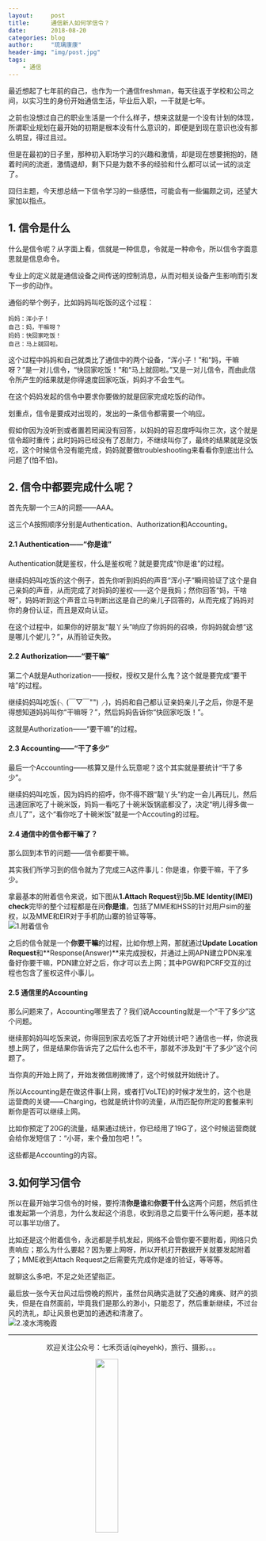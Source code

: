 ```yaml
---
layout:     post
title:      通信新人如何学信令？
date:       2018-08-20
categories: blog
author:     "琉璃康康"
header-img: "img/post.jpg"
tags:
    - 通信
---
```


<style>
img{
  display:block;
  margin:0
  auto;
}
</style>

<meta name="referrer" content="never">

最近想起了七年前的自己，也作为一个通信freshman，每天往返于学校和公司之间，以实习生的身份开始通信生活，毕业后入职，一干就是七年。

之前也没想过自己的职业生活是一个什么样子，想来这就是一个没有计划的体现，所谓职业规划在最开始的初期是根本没有什么意识的，即便是到现在意识也没有那么明显，得过且过。

但是在最初的日子里，那种初入职场学习的兴趣和激情，却是现在想要拥抱的，随着时间的流逝，激情退却，剩下只是为数不多的经验和什么都可以试一试的淡定了。

回归主题，今天想总结一下信令学习的一些感悟，可能会有一些偏颇之词，还望大家加以指点。

## 1. 信令是什么

什么是信令呢？从字面上看，信就是一种信息，令就是一种命令，所以信令字面意思就是信息命令。

专业上的定义就是通信设备之间传送的控制消息，从而对相关设备产生影响而引发下一步的动作。

通俗的举个例子，比如妈妈叫吃饭的这个过程：
```
妈妈：浑小子！
自己：妈，干嘛呀？
妈妈：快回家吃饭！
自己：马上就回啦。
```
这个过程中妈妈和自己就类比了通信中的两个设备，“浑小子！”和“妈，干嘛呀？”是一对儿信令，“快回家吃饭！”和“马上就回啦。”又是一对儿信令，而由此信令所产生的结果就是你得速度回家吃饭，妈妈才不会生气。

在这个妈妈发起的信令中要求你要做的就是回家完成吃饭的动作。

划重点，信令是要成对出现的，发出的一条信令都需要一个响应。

假如你因为没听到或者置若罔闻没有回答，以妈妈的容忍度呼叫你三次，这个就是信令超时重传；此时妈妈已经没有了忍耐力，不继续叫你了，最终的结果就是没饭吃，这个时候信令没有能完成，妈妈就要做troubleshooting来看看你到底出什么问题了(怕不怕)。

## 2. 信令中都要完成什么呢？

首先先聊一个三A的问题——AAA。

这三个A按照顺序分别是Authentication、Authorization和Accounting。

#### 2.1 Authentication——“你是谁”

Authentication就是鉴权，什么是鉴权呢？就是要完成“你是谁”的过程。

继续妈妈叫吃饭的这个例子，首先你听到妈妈的声音“浑小子”瞬间验证了这个是自己亲妈的声音，从而完成了对妈妈的鉴权——这个是我妈；然你回答“妈，干啥呀”，妈妈听到这个声音立马判断出这是自己的亲儿子回答的，从而完成了妈妈对你的身份认证，而且是双向认证。

在这个过程中，如果你的好朋友“靓丫头”响应了你妈妈的召唤，你妈妈就会想“这是哪儿个妮儿？”，从而验证失败。

#### 2.2 Authorization——“要干嘛”

第二个A就是Authorization——授权，授权又是什么鬼？这个就是要完成“要干啥”的过程。

继续妈妈叫吃饭(╮(￣▽￣"")╭)，妈妈和自己都认证亲妈亲儿子之后，你是不是得想知道妈妈叫你“干嘛呀？”，然后妈妈告诉你“快回家吃饭！”。

这就是Authorization——“要干嘛”的过程。

#### 2.3 Accounting——“干了多少”

最后一个Accounting——核算又是什么玩意呢？这个其实就是要统计“干了多少”。

继续妈妈叫吃饭，因为妈妈的招呼，你不得不跟“靓丫头”约定一会儿再玩儿，然后迅速回家吃了十碗米饭，妈妈一看吃了十碗米饭锅底都没了，决定“明儿得多做一点儿了”，这个“看你吃了十碗米饭”就是一个Accouting的过程。

#### 2.4 通信中的信令都干嘛了？

那么回到本节的问题——信令都要干嘛。

其实我们所学习到的信令就为了完成三A这件事儿：你是谁，你要干嘛，干了多少。

拿最基本的附着信令来说，如下图从**1.Attach Request**到**5b.ME Identity(IMEI) check**完毕的整个过程都是在问**你是谁**，包括了MME和HSS的针对用户sim的鉴权，以及MME和EIR对于手机防山寨的验证等等。
![1.附着信令][1]

之后的信令就是一个**你要干嘛**的过程，比如你想上网，那就通过**Update Location Request**和**Response(Answer)**来完成授权，并通过上网APN建立PDN来准备好你要干嘛，PDN建立好之后，你才可以去上网；其中PGW和PCRF交互的过程也包含了鉴权这件小事儿。

#### 2.5 通信里的Accounting
那么问题来了，Accounting哪里去了？我们说Accounting就是一个“干了多少”这个问题。

继续那妈妈叫吃饭来说，你得回到家去吃饭了才开始统计吧？通信也一样，你说我想上网了，但是结果你告诉完了之后什么也不干，那就不涉及到“干了多少”这个问题了。

当你真的开始上网了，开始发微信刷微博了，这个时候就开始统计了。

所以Accounting是在做这件事(上网，或者打VoLTE)的时候才发生的，这个也是运营商的关键——Charging，也就是统计你的流量，从而匹配你所定的套餐来判断你是否可以继续上网。

比如你预定了20G的流量，结果通过统计，你已经用了19G了，这个时候运营商就会给你发短信了：“小哥，来个叠加包吧！”。

这些都是Accounting的内容。

## 3.如何学习信令

所以在最开始学习信令的时候，要捋清**你是谁**和**你要干什么**这两个问题，然后抓住谁发起第一个消息，为什么发起这个消息，收到消息之后要干什么等问题，基本就可以事半功倍了。

比如还是这个附着信令，永远都是手机发起，网络不会管你要不要附着，网络只负责响应；那么为什么要起？因为要上网呀，所以开机打开数据开关就要发起附着了；MME收到Attach Request之后需要先完成你是谁的验证，等等等。

就聊这么多吧，不足之处还望指正。

最后放一张今天台风过后傍晚的照片，虽然台风确实造就了交通的瘫痪、财产的损失，但是在自然面前，毕竟我们是那么的渺小，只能忍了，然后重新继续，不过台风的洗礼，却让风景也更加的通透和清澈了。
![2.凌水湾晚霞][2]


------------
<p align="center">欢迎关注公众号：七禾页话(qiheyehk)，旅行、摄影。。。</p>
<img src="https://mmbiz.qpic.cn/mmbiz_jpg/QqiaFS6NT0eD1g2UjYu4VfCGHmbhgVqOAnNnJQfN7ZhRVUCopYOsfpPtIEB95VNEqu8trAxJXzGDg01ka6z6wzQ/0?wx_fmt=jpeg" width="30%" />

  [1]: https://mmbiz.qpic.cn/mmbiz_png/QqiaFS6NT0eDu6dhxd49JRRBjCcibUUSickoQzIda16ic3RcicbEB28S5awaUF2nlic9PiajGDOpZraPQBiaVTOFGfbcPQ/0?wx_fmt=png
  [2]: https://mmbiz.qpic.cn/mmbiz_jpg/QqiaFS6NT0eDu6dhxd49JRRBjCcibUUSickrRuib5LicnZXDSIByYG4DlIqtvvCViaNpLPCDjSFfAAiclDHniaj8FaGt6Q/0?wx_fmt=jpeg


